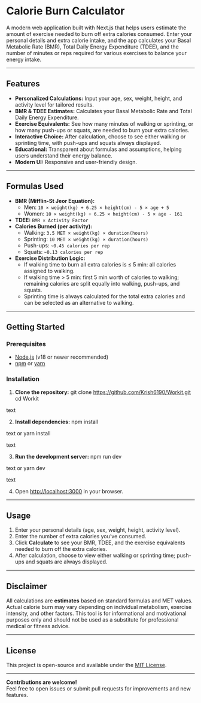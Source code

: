 # Calorie Burn Calculator

A modern web application built with Next.js that helps users estimate the amount of exercise needed to burn off extra calories consumed. Enter your personal details and extra calorie intake, and the app calculates your Basal Metabolic Rate (BMR), Total Daily Energy Expenditure (TDEE), and the number of minutes or reps required for various exercises to balance your energy intake.

---

## Features

- **Personalized Calculations:** Input your age, sex, weight, height, and activity level for tailored results.
- **BMR & TDEE Estimates:** Calculates your Basal Metabolic Rate and Total Daily Energy Expenditure.
- **Exercise Equivalents:** See how many minutes of walking or sprinting, or how many push-ups or squats, are needed to burn your extra calories.
- **Interactive Choice:** After calculation, choose to see either walking or sprinting time, with push-ups and squats always displayed.
- **Educational:** Transparent about formulas and assumptions, helping users understand their energy balance.
- **Modern UI:** Responsive and user-friendly design.

---

## Formulas Used

- **BMR (Mifflin-St Jeor Equation):**
  - Men: `10 × weight(kg) + 6.25 × height(cm) - 5 × age + 5`
  - Women: `10 × weight(kg) + 6.25 × height(cm) - 5 × age - 161`
- **TDEE:** `BMR × Activity Factor`
- **Calories Burned (per activity):**
  - Walking: `3.5 MET × weight(kg) × duration(hours)`
  - Sprinting: `10 MET × weight(kg) × duration(hours)`
  - Push-ups: `~0.45 calories per rep`
  - Squats: `~0.13 calories per rep`
- **Exercise Distribution Logic:**
  - If walking time to burn all extra calories is ≤ 5 min: all calories assigned to walking.
  - If walking time > 5 min: first 5 min worth of calories to walking; remaining calories are split equally into walking, push-ups, and squats.
  - Sprinting time is always calculated for the total extra calories and can be selected as an alternative to walking.

---

## Getting Started

### Prerequisites

- [Node.js](https://nodejs.org/) (v18 or newer recommended)
- [npm](https://www.npmjs.com/) or [yarn](https://yarnpkg.com/)

### Installation

1. **Clone the repository:**
git clone https://github.com/Krish6190/Workit.git
cd Workit

text

2. **Install dependencies:**
npm install

text
or
yarn install

text

3. **Run the development server:**
npm run dev

text
or
yarn dev

text

4. Open [http://localhost:3000](http://localhost:3000) in your browser.

---

## Usage

1. Enter your personal details (age, sex, weight, height, activity level).
2. Enter the number of extra calories you’ve consumed.
3. Click **Calculate** to see your BMR, TDEE, and the exercise equivalents needed to burn off the extra calories.
4. After calculation, choose to view either walking or sprinting time; push-ups and squats are always displayed.

---

## Disclaimer

All calculations are **estimates** based on standard formulas and MET values. Actual calorie burn may vary depending on individual metabolism, exercise intensity, and other factors. This tool is for informational and motivational purposes only and should not be used as a substitute for professional medical or fitness advice.

---

## License

This project is open-source and available under the [MIT License](LICENSE).

---

**Contributions are welcome!**  
Feel free to open issues or submit pull requests for improvements and new features.
